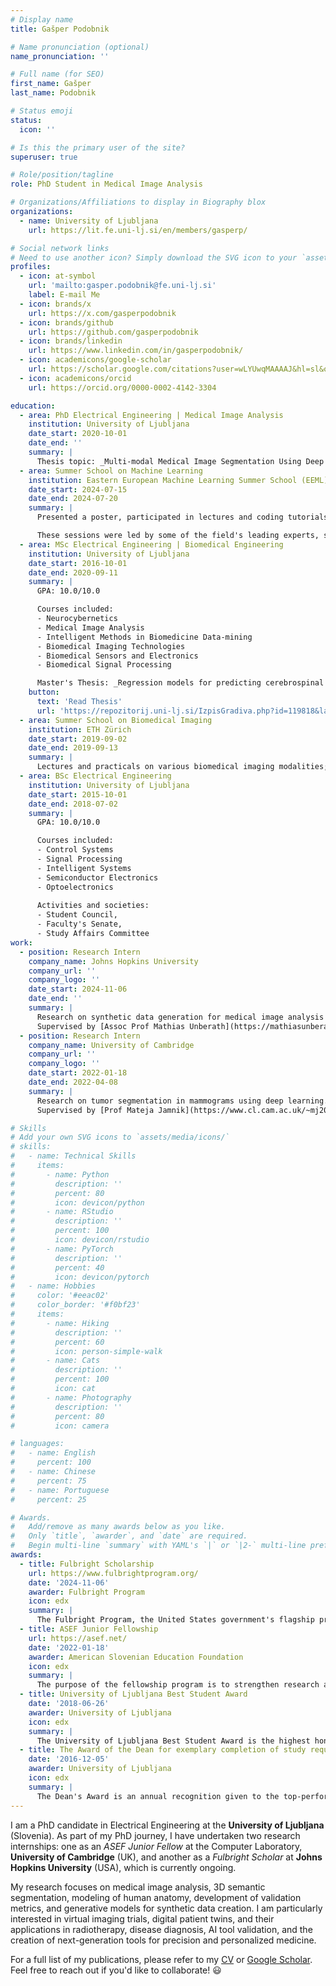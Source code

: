 ```yaml
---
# Display name
title: Gašper Podobnik

# Name pronunciation (optional)
name_pronunciation: ''

# Full name (for SEO)
first_name: Gašper
last_name: Podobnik

# Status emoji
status:
  icon: ''

# Is this the primary user of the site?
superuser: true

# Role/position/tagline
role: PhD Student in Medical Image Analysis

# Organizations/Affiliations to display in Biography blox
organizations:
  - name: University of Ljubljana
    url: https://lit.fe.uni-lj.si/en/members/gasperp/

# Social network links
# Need to use another icon? Simply download the SVG icon to your `assets/media/icons/` folder.
profiles:
  - icon: at-symbol
    url: 'mailto:gasper.podobnik@fe.uni-lj.si'
    label: E-mail Me
  - icon: brands/x
    url: https://x.com/gasperpodobnik
  - icon: brands/github
    url: https://github.com/gasperpodobnik
  - icon: brands/linkedin
    url: https://www.linkedin.com/in/gasperpodobnik/
  - icon: academicons/google-scholar
    url: https://scholar.google.com/citations?user=wLYUwqMAAAAJ&hl=sl&oi=ao
  - icon: academicons/orcid
    url: https://orcid.org/0000-0002-4142-3304

education:
  - area: PhD Electrical Engineering | Medical Image Analysis
    institution: University of Ljubljana
    date_start: 2020-10-01
    date_end: ''
    summary: |
      Thesis topic: _Multi-modal Medical Image Segmentation Using Deep Learning_. Supervised by [Prof Tomaž Vrtovec](https://lit.fe.uni-lj.si/en/members/tomazv/).
  - area: Summer School on Machine Learning 
    institution: Eastern European Machine Learning Summer School (EEML)
    date_start: 2024-07-15
    date_end: 2024-07-20
    summary: |
      Presented a poster, participated in lectures and coding tutorials on various topics including: Diffusion Models and Generative AI, Reasoning with Deep Learning, Bayesian Deep Learning, Deep Reinforcement Learning, Transformers, Self-Supervised Learning, Visual-Language Models, Geometric Deep Learning, Advanced Architectures, Robustness & Fairness, and Causality.

      These sessions were led by some of the field's leading experts, such as Alfredo Canziani, Sander Dieleman, Nenad Tomašev, Petar Veličković, Matko Bošnjak, Yee Whye Teh, Aleksandra Faust, Çağlar Gülçehre, Chris Dyer, Jovana Mitrović, Michael Bronstein, Razvan Pascanu, Martin Vechev, Ivana Malenica, and others.
  - area: MSc Electrical Engineering | Biomedical Engineering
    institution: University of Ljubljana
    date_start: 2016-10-01
    date_end: 2020-09-11
    summary: |
      GPA: 10.0/10.0

      Courses included:
      - Neurocybernetics
      - Medical Image Analysis
      - Intelligent Methods in Biomedicine Data-mining
      - Biomedical Imaging Technologies
      - Biomedical Sensors and Electronics
      - Biomedical Signal Processing

      Master's Thesis: _Regression models for predicting cerebrospinal fluid biomarkers of Alzheimer's disease_
    button:
      text: 'Read Thesis'
      url: 'https://repozitorij.uni-lj.si/IzpisGradiva.php?id=119818&lang=eng'
  - area: Summer School on Biomedical Imaging
    institution: ETH Zürich
    date_start: 2019-09-02
    date_end: 2019-09-13
    summary: |
      Lectures and practicals on various biomedical imaging modalities; convered a range of cutting-edge techniques and analysis tools.
  - area: BSc Electrical Engineering
    institution: University of Ljubljana
    date_start: 2015-10-01
    date_end: 2018-07-02
    summary: |
      GPA: 10.0/10.0

      Courses included:
      - Control Systems
      - Signal Processing
      - Intelligent Systems
      - Semiconductor Electronics
      - Optoelectronics
      
      Activities and societies: 
      - Student Council, 
      - Faculty's Senate,
      - Study Affairs Committee
work:
  - position: Research Intern
    company_name: Johns Hopkins University
    company_url: ''
    company_logo: ''
    date_start: 2024-11-06
    date_end: ''
    summary: |
      Research on synthetic data generation for medical image analysis tasks.
      Supervised by [Assoc Prof Mathias Unberath](https://mathiasunberath.github.io/).
  - position: Research Intern
    company_name: University of Cambridge
    company_url: ''
    company_logo: ''
    date_start: 2022-01-18
    date_end: 2022-04-08
    summary: |
      Research on tumor segmentation in mammograms using deep learning.
      Supervised by [Prof Mateja Jamnik](https://www.cl.cam.ac.uk/~mj201/).

# Skills
# Add your own SVG icons to `assets/media/icons/`
# skills:
#   - name: Technical Skills
#     items:
#       - name: Python
#         description: ''
#         percent: 80
#         icon: devicon/python
#       - name: RStudio
#         description: ''
#         percent: 100
#         icon: devicon/rstudio
#       - name: PyTorch
#         description: ''
#         percent: 40
#         icon: devicon/pytorch
#   - name: Hobbies
#     color: '#eeac02'
#     color_border: '#f0bf23'
#     items:
#       - name: Hiking
#         description: ''
#         percent: 60
#         icon: person-simple-walk
#       - name: Cats
#         description: ''
#         percent: 100
#         icon: cat
#       - name: Photography
#         description: ''
#         percent: 80
#         icon: camera

# languages:
#   - name: English
#     percent: 100
#   - name: Chinese
#     percent: 75
#   - name: Portuguese
#     percent: 25

# Awards.
#   Add/remove as many awards below as you like.
#   Only `title`, `awarder`, and `date` are required.
#   Begin multi-line `summary` with YAML's `|` or `|2-` multi-line prefix and indent 2 spaces below.
awards:
  - title: Fulbright Scholarship
    url: https://www.fulbrightprogram.org/
    date: '2024-11-06'
    awarder: Fulbright Program
    icon: edx
    summary: |
      The Fulbright Program, the United States government's flagship program of international educational and cultural exchange, offers passionate and accomplished students and scholars in more than 160 countries the opportunity to study, teach, conduct research, exchange ideas, and contribute to mutual understanding.
  - title: ASEF Junior Fellowship
    url: https://asef.net/
    date: '2022-01-18'
    awarder: American Slovenian Education Foundation
    icon: edx
    summary: |
      The purpose of the fellowship program is to strengthen research and study exchange between Slovenia and other countries to give talented Slovenian students the ability to realize their potential to the fullest.
  - title: University of Ljubljana Best Student Award
    date: '2018-06-26'
    awarder: University of Ljubljana
    icon: edx
    summary: |
      The University of Ljubljana Best Student Award is the highest honor granted annually to 30 students across all disciplines, recognizing their exceptional academic achievements and grades.
  - title: The Award of the Dean for exemplary completion of study requirements
    date: '2016-12-05'
    awarder: University of Ljubljana
    icon: edx
    summary: |
      The Dean's Award is an annual recognition given to the top-performing students in each academic year based on their academic achievements and grades. I have received this award for all three years of my bachelor's studies and both years of my master's studies.
---
```


I am a PhD candidate in Electrical Engineering at the **University of Ljubljana** (Slovenia). As part of my PhD journey, I have undertaken two research internships: one as an _ASEF Junior Fellow_ at the Computer Laboratory, **University of Cambridge** (UK), and another as a _Fulbright Scholar_ at **Johns Hopkins University** (USA), which is currently ongoing. 

My research focuses on medical image analysis, 3D semantic segmentation, modeling of human anatomy, development of validation metrics, and generative models for synthetic data creation. I am particularly interested in virtual imaging trials, digital patient twins, and their applications in radiotherapy, disease diagnosis, AI tool validation, and the creation of next-generation tools for precision and personalized medicine. 

For a full list of my publications, please refer to my [CV](uploads/GasperPodobnik-CV.pdf) or [Google Scholar](https://scholar.google.com/citations?user=wLYUwqMAAAAJ&hl=sl&oi=ao). Feel free to reach out if you'd like to collaborate! 😃